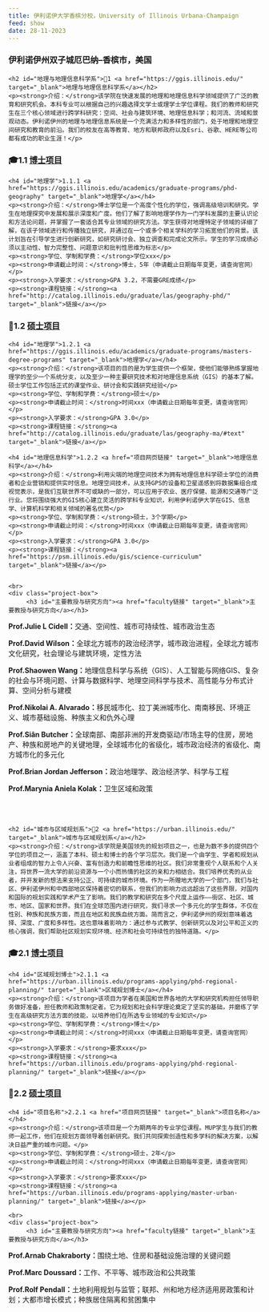 ```yaml
---
title: 伊利诺伊大学香槟分校，University of Illinois Urbana-Champaign
feed: show
date: 28-11-2023
---
```


<html lang="zh">
<head>
    <meta charset="UTF-8">
    <title>伊利诺伊大学香槟分校，University of Illinois Urbana-Champaign</title>
    <link rel="stylesheet" href="/assets/css/CSS.css">
</head>
<body>
    <h3>伊利诺伊州双子城厄巴纳–香槟市，美国</h3>

    <h2 id="地理与地理信息科学系">🏫1 <a href="https://ggis.illinois.edu/" target="_blank">地理与地理信息科学系</a></h2>
    <p><strong>介绍：</strong>该学院在快速发展的地理和地理信息科学领域提供了广泛的教育和研究机会。本科专业可以根据自己的兴趣选择文学士或理学士学位课程。我们的教师和研究生在三个核心领域进行跨学科研究：空间、社会与建筑环境、地理信息科学；和河流、流域和景观动态。伊利诺伊州的地理与地理信息系统是一个充满活力和多样性的部门，处于地理和地理空间研究和教育的前沿。我们的校友在高等教育、地方和联邦政府以及Esri、谷歌、HERE等公司都有成功的职业生涯！</p>

<h3 id="博士项目">🎓1.1 <a href="https://ggis.illinois.edu/academics/graduate-programs/apply" target="_blank">博士项目</a></h3>

    <h4 id="地理学">1.1.1 <a href="https://ggis.illinois.edu/academics/graduate-programs/phd-geography" target="_blank">地理学</a></h4>
    <p><strong>介绍：</strong>博士学位是一个高度个性化的学位，强调高级培训和研究。学生在地理探究中发展和展示深度和广度。他们了解了影响地理学作为一门学科发展的主要认识论和方法论问题，并掌握了一套适合其专业领域的研究方法。学生获得对地理特定子领域的详细了解，在该子领域进行和传播独立研究，并通过在一个或多个相关学科的学习拓宽他们的背景。该计划旨在引导学生进行创新研究，如研究研讨会、独立调查和完成论文所示。学生的学习成绩必须以主动性、智力完整性、问题意识和批判性思维为标志</p>
    <p><strong>学位、学制和学费：</strong>学位xxx</p>
    <p><strong>申请截止时间：</strong>博士，5年（申请截止日期每年变更，请查询官网）</p>
    <p><strong>入学要求：</strong>GPA 3.2，不需要GRE成绩</p>
    <p><strong>课程链接：</strong><a href="http://catalog.illinois.edu/graduate/las/geography-phd/" target="_blank">链接</a></p>

<h3 id="硕士项目">📖1.2 <a href="https://ggis.illinois.edu/" target="_blank">硕士项目</a></h3>

    <h4 id="地理学">1.2.1 <a href="https://ggis.illinois.edu/academics/graduate-programs/masters-degree-programs" target="_blank">地理学</a></h4>
    <p><strong>介绍：</strong>该项目的目的是为学生提供一个框架，使他们能够熟练掌握地理学的至少一个系统分支，以及至少一种主要研究技术和对地理信息系统（GIS）的基本了解。硕士学位工作包括正式的课堂作业、研讨会和实践研究经验</p>
    <p><strong>学位、学制和学费：</strong>硕士</p>
    <p><strong>申请截止时间：</strong>时间xxx（申请截止日期每年变更，请查询官网）</p>
    <p><strong>入学要求：</strong>GPA 3.0</p>
    <p><strong>课程链接：</strong><a href="http://catalog.illinois.edu/graduate/las/geography-ma/#text" target="_blank">链接</a></p>

    <h4 id="地理信息科学">1.2.2 <a href="项目网页链接" target="_blank">地理信息科学</a></h4>
    <p><strong>介绍：</strong>利用尖端的地理空间技术为拥有地理信息科学硕士学位的消费者和企业营销和提供实时信息。地理空间技术，从支持GPS的设备和卫星遥感到将数据集组合成视觉表示，是我们互联世界不可或缺的一部分，可以应用于农业、医疗保健、能源和交通等广泛行业。您将围绕强大的GIS核心建立灵活的跨学科专业知识，利用伊利诺伊大学在GIS、信息学、计算机科学和相关领域的著名优势</p>
    <p><strong>学位、学制和学费：</strong>硕士，3个学期</p>
    <p><strong>申请截止时间：</strong>时间xxx（申请截止日期每年变更，请查询官网）</p>
    <p><strong>入学要求：</strong>GPA 3.0</p>
    <p><strong>课程链接：</strong><a href="https://psm.illinois.edu/gis/science-curriculum" target="_blank">链接</a></p>

   
    <br>
    <div class="project-box">
         <h3 id="主要教授与研究方向"><a href="faculty链接" target="_blank">主要教授与研究方向</a></h3>
<p><strong>Prof.Julie L Cidell：</strong>交通、空间性、城市可持续性、城市政治生态</p>
        <p><strong>Prof.David Wilson：</strong>全球北方城市的政治经济学，城市政治进程，全球北方城市文化研究，社会理论与建筑环境，定性方法</p>
        <p><strong>Prof.Shaowen Wang：</strong>地理信息科学与系统（GIS）、人工智能与网络GIS、复杂的社会与环境问题、计算与数据科学、地理空间科学与技术、高性能与分布式计算、空间分析与建模</p>
        <p><strong>Prof.Nikolai A. Alvarado：</strong>移民城市化、拉丁美洲城市化、南南移民、环境正义、城市基础设施、种族主义和仇外心理</p>
        <p><strong>Prof.Siân Butcher：</strong>全球南部、南部非洲的开发商驱动/市场主导的住房，房地产、种族和房地产的关键地理，全球城市化的省级化，城市政治经济的省级化、南方城市化的多元化</p>
        <p><strong>Prof.Brian Jordan Jefferson：</strong>政治地理学、政治经济学、科学与工程</p>
        <p><strong>Prof.Marynia Aniela Kolak：</strong>卫生区域和政策</p>
    </div>
    <br>
    <br>

    <h2 id="城市与区域规划系">🏫2 <a href="https://urban.illinois.edu/" target="_blank">城市与区域规划系</a></h2>
    <p><strong>介绍：</strong>该学院是美国领先的规划项目之一，也是为数不多的提供四个学位的项目之一，涵盖了本科、硕士和博士的各个学习层次。我们是一个由学生、学者和规划从业者组成的智力上令人兴奋、富有创造力和前瞻性思维的社区。我们非常重视个人联系和个人关注，将世界一流大学的前沿资源与一个小而热情的社区的亲和力相结合。我们培养优秀的从业者，并开发新的想法来支持公正、可持续的城市环境。作为一所赠地大学的一个部门，我们与社区、伊利诺伊州和中西部地区保持着密切的联系，但我们的影响力远远超出了这些界限，对国内和国际的规划实践和学术产生了影响。我们的教学和研究在多个尺度上运作——街区、社区、城市、地区、国家和世界。我们在全球范围内进行研究，我们寻求一个多元化的学生群体，不仅在性别、种族和民族方面，而且在地区和民族血统方面。简而言之，伊利诺伊州的规划意味着选择、深度、广度和多样性。这也意味着影响力：通过参与式教学、创新研究以及对公平和正义的核心强调，我们帮助社区规划实现环境、经济和社会可持续性的独特道路。</p>

<h3 id="博士项目">🎓2.1 <a href="https://urban.illinois.edu/programs-applying/phd-regional-planning/" target="_blank">博士项目</a></h3>

    <h4 id="区域规划博士">2.1.1 <a href="https://urban.illinois.edu/programs-applying/phd-regional-planning/" target="_blank">区域规划博士</a></h4>
    <p><strong>介绍：</strong>该项目为学者在美国和世界各地的大学和研究机构担任领导职务做好准备，担任教师和政策制定者。它为规划和社会科学理论奠定了坚实的基础，并磨练了学生在高级研究方法方面的技能，以培养他们在所选专业领域的专业知识</p>
    <p><strong>学位、学制和学费：</strong>博士</p>
    <p><strong>申请截止时间：</strong>时间xxx（申请截止日期每年变更，请查询官网）</p>
    <p><strong>入学要求：</strong>要求xxx</p>
    <p><strong>课程链接：</strong><a href="https://urban.illinois.edu/programs-applying/phd-regional-planning/" target="_blank">链接</a></p>

<h3 id="硕士项目">📖2.2 <a href="https://urban.illinois.edu/" target="_blank">硕士项目</a></h3>

    <h4 id="项目名称">2.2.1 <a href="项目网页链接" target="_blank">项目名称</a></h4>
    <p><strong>介绍：</strong>该项目是一个为期两年的专业学位课程。MUP学生与我们的教师一起工作，他们在规划方面领导着创新研究。我们共同探索创造性和多学科的解决方案，以解决日益严重的城市问题。</p>
    <p><strong>学位、学制和学费：</strong>硕士，2年</p>
    <p><strong>申请截止时间：</strong>时间xxx（申请截止日期每年变更，请查询官网）</p>
    <p><strong>入学要求：</strong>要求xxx</p>
    <p><strong>课程链接：</strong><a href="https://urban.illinois.edu/programs-applying/master-urban-planning/" target="_blank">链接</a></p>

    <br>
    <div class="project-box">
         <h3 id="主要教授与研究方向"><a href="faculty链接" target="_blank">主要教授与研究方向</a></h3>
<p><strong>Prof.Arnab Chakraborty：</strong>围绕土地、住房和基础设施治理的关键问题</p>
        <p><strong>Prof.Marc Doussard：</strong>工作、不平等、城市政治和公共政策</p>
        <p><strong>Prof.Rolf Pendall：</strong>土地利用规划与监管；联邦、州和地方经济适用房政策和计划；大都市增长模式；种族居住隔离和贫困集中</p>
    </div>
</div>

</body>
</html>

